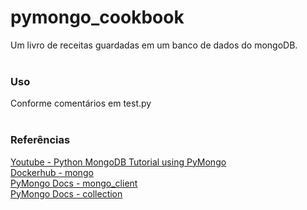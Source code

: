 # pymongo_cookbook

Um livro de receitas guardadas em um banco de dados do mongoDB.  
</br>

### Uso
Conforme comentários em test.py  
</br>

### Referências
[Youtube - Python MongoDB Tutorial using PyMongo](https://www.youtube.com/watch?v=rE_bJl2GAY8)  
[Dockerhub - mongo](https://hub.docker.com/_/mongo/)  
[PyMongo Docs - mongo_client](https://pymongo.readthedocs.io/en/stable/api/pymongo/mongo_client.html)  
[PyMongo Docs - collection](https://pymongo.readthedocs.io/en/stable/api/pymongo/collection.html)